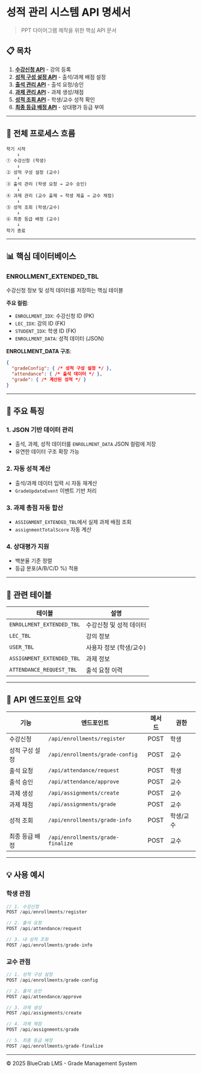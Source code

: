 # 성적 관리 시스템 API 명세서

> PPT 다이어그램 제작을 위한 핵심 API 문서

## 📋 목차

1. [**수강신청 API**](./01_수강신청_API.md) - 강의 등록
2. [**성적 구성 설정 API**](./02_성적구성설정_API.md) - 출석/과제 배점 설정
3. [**출석 관리 API**](./03_출석관리_API.md) - 출석 요청/승인
4. [**과제 관리 API**](./04_과제관리_API.md) - 과제 생성/채점
5. [**성적 조회 API**](./05_성적조회_API.md) - 학생/교수 성적 확인
6. [**최종 등급 배정 API**](./06_최종등급배정_API.md) - 상대평가 등급 부여

---

## 🔄 전체 프로세스 흐름

```
학기 시작
    ↓
① 수강신청 (학생)
    ↓
② 성적 구성 설정 (교수)
    ↓
③ 출석 관리 (학생 요청 → 교수 승인)
    ↓
④ 과제 관리 (교수 출제 → 학생 제출 → 교수 채점)
    ↓
⑤ 성적 조회 (학생/교수)
    ↓
⑥ 최종 등급 배정 (교수)
    ↓
학기 종료
```

---

## 📊 핵심 데이터베이스

### ENROLLMENT_EXTENDED_TBL

수강신청 정보 및 성적 데이터를 저장하는 핵심 테이블

**주요 컬럼**:
- `ENROLLMENT_IDX`: 수강신청 ID (PK)
- `LEC_IDX`: 강의 ID (FK)
- `STUDENT_IDX`: 학생 ID (FK)
- `ENROLLMENT_DATA`: 성적 데이터 (JSON)

**ENROLLMENT_DATA 구조**:
```json
{
  "gradeConfig": { /* 성적 구성 설정 */ },
  "attendance": { /* 출석 데이터 */ },
  "grade": { /* 계산된 성적 */ }
}
```

---

## 🎯 주요 특징

### 1. JSON 기반 데이터 관리
- 출석, 과제, 성적 데이터를 `ENROLLMENT_DATA` JSON 컬럼에 저장
- 유연한 데이터 구조 확장 가능

### 2. 자동 성적 계산
- 출석/과제 데이터 입력 시 자동 재계산
- `GradeUpdateEvent` 이벤트 기반 처리

### 3. 과제 총점 자동 합산
- `ASSIGNMENT_EXTENDED_TBL`에서 실제 과제 배점 조회
- `assignmentTotalScore` 자동 계산

### 4. 상대평가 지원
- 백분율 기준 정렬
- 등급 분포(A/B/C/D %) 적용

---

## 🔗 관련 테이블

| 테이블 | 설명 |
|--------|------|
| `ENROLLMENT_EXTENDED_TBL` | 수강신청 및 성적 데이터 |
| `LEC_TBL` | 강의 정보 |
| `USER_TBL` | 사용자 정보 (학생/교수) |
| `ASSIGNMENT_EXTENDED_TBL` | 과제 정보 |
| `ATTENDANCE_REQUEST_TBL` | 출석 요청 이력 |

---

## 📌 API 엔드포인트 요약

| 기능 | 엔드포인트 | 메서드 | 권한 |
|------|------------|--------|------|
| 수강신청 | `/api/enrollments/register` | POST | 학생 |
| 성적 구성 설정 | `/api/enrollments/grade-config` | POST | 교수 |
| 출석 요청 | `/api/attendance/request` | POST | 학생 |
| 출석 승인 | `/api/attendance/approve` | POST | 교수 |
| 과제 생성 | `/api/assignments/create` | POST | 교수 |
| 과제 채점 | `/api/assignments/grade` | POST | 교수 |
| 성적 조회 | `/api/enrollments/grade-info` | POST | 학생/교수 |
| 최종 등급 배정 | `/api/enrollments/grade-finalize` | POST | 교수 |

---

## 💡 사용 예시

### 학생 관점
```javascript
// 1. 수강신청
POST /api/enrollments/register

// 2. 출석 요청
POST /api/attendance/request

// 3. 내 성적 조회
POST /api/enrollments/grade-info
```

### 교수 관점
```javascript
// 1. 성적 구성 설정
POST /api/enrollments/grade-config

// 2. 출석 승인
POST /api/attendance/approve

// 3. 과제 생성
POST /api/assignments/create

// 4. 과제 채점
POST /api/assignments/grade

// 5. 최종 등급 배정
POST /api/enrollments/grade-finalize
```

---

© 2025 BlueCrab LMS - Grade Management System
